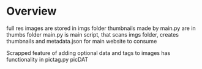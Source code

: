 # Overview
full res images are stored in imgs folder
thumbnails made by main.py are in thumbs folder
main.py is main script, that scans imgs folder, creates thumbnails and metadata.json for main website to consume

Scrapped feature of adding optional data and tags to images has functionality in pictag.py picDAT